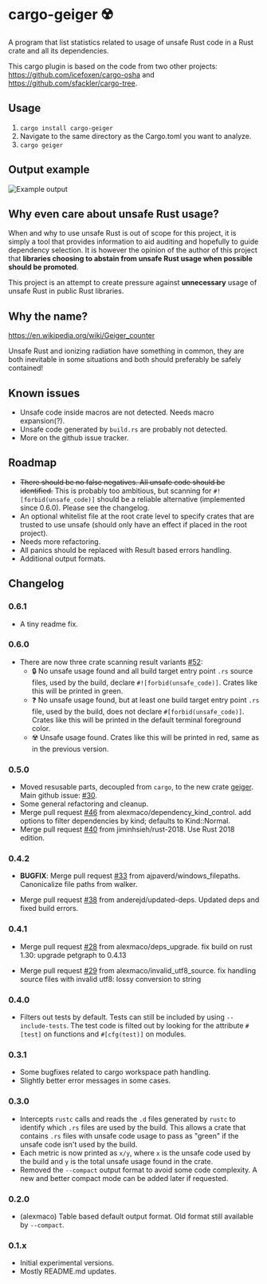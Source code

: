 cargo-geiger ☢️ 
===============

A program that list statistics related to usage of unsafe Rust code in a Rust
crate and all its dependencies.

This cargo plugin is based on the code from two other projects:
<https://github.com/icefoxen/cargo-osha> and
<https://github.com/sfackler/cargo-tree>.


Usage
-----

1. `cargo install cargo-geiger`
2. Navigate to the same directory as the Cargo.toml you want to analyze.
3. `cargo geiger`


Output example
--------------

![Example output](https://user-images.githubusercontent.com/3704611/53132247-845f7080-356f-11e9-9c76-a9498d4a744b.png)


Why even care about unsafe Rust usage?
--------------------------------------

When and why to use unsafe Rust is out of scope for this project, it is simply
a tool that provides information to aid auditing and hopefully to guide
dependency selection. It is however the opinion of the author of this project
that __libraries choosing to abstain from unsafe Rust usage when possible should
be promoted__.

This project is an attempt to create pressure against __unnecessary__ usage of
unsafe Rust in public Rust libraries.


Why the name?
-------------

<https://en.wikipedia.org/wiki/Geiger_counter>

Unsafe Rust and ionizing radiation have something in common, they are both
inevitable in some situations and both should preferably be safely contained!


Known issues
------------

 - Unsafe code inside macros are not detected. Needs macro expansion(?).
 - Unsafe code generated by `build.rs` are probably not detected.
 - More on the github issue tracker.


Roadmap
-------

 - ~~There should be no false negatives. All unsafe code should be
   identified.~~ This is probably too ambitious, but scanning for
   `#![forbid(unsafe_code)]` should be a reliable alternative (implemented since
   0.6.0). Please see the changelog.
 - An optional whitelist file at the root crate level to specify crates that are
   trusted to use unsafe (should only have an effect if placed in the root
   project).
 - Needs more refactoring.
 - All panics should be replaced with Result based errors handling.
 - Additional output formats.


Changelog
---------

### 0.6.1
 - A tiny readme fix.

### 0.6.0
 - There are now three crate scanning result variants [#52]:
   - 🔒 No unsafe usage found and all build target entry point `.rs` source
     files, used by the build, declare `#![forbid(unsafe_code)]`. Crates like
     this will be printed in green.
   - ❓ No unsafe usage found, but at least one build target entry point `.rs`
     file, used by the build, does not declare `#[forbid(unsafe_code)]`.  Crates
     like this will be printed in the default terminal foreground color.
   - ☢️  Unsafe usage found. Crates like this will be printed in red, same as in
     the previous version.

### 0.5.0
 - Moved resusable parts, decoupled from `cargo`, to the new crate
   [geiger][geiger]. Main github issue: [#30].
 - Some general refactoring and cleanup.
 - Merge pull request [#46] from alexmaco/dependency_kind_control. add options
   to filter dependencies by kind; defaults to Kind::Normal.
 - Merge pull request [#40] from jiminhsieh/rust-2018. Use Rust 2018 edition.

### 0.4.2
 - __BUGFIX__: Merge pull request [#33] from ajpaverd/windows_filepaths.
   Canonicalize file paths from walker.

 - Merge pull request [#38] from anderejd/updated-deps. Updated deps and fixed
   build errors.

### 0.4.1
 - Merge pull request [#28] from alexmaco/deps_upgrade. fix build on rust 1.30:
   upgrade petgraph to 0.4.13

 - Merge pull request [#29] from alexmaco/invalid_utf8_source. fix handling
   source files with invalid utf8: lossy conversion to string

### 0.4.0
 - Filters out tests by default. Tests can still be included by using
   `--include-tests`. The test code is filted out by looking for the attribute
   `#[test]` on functions and `#[cfg(test)]` on modules.

### 0.3.1
 - Some bugfixes related to cargo workspace path handling.
 - Slightly better error messages in some cases.

### 0.3.0
 - Intercepts `rustc` calls and reads the `.d` files generated by `rustc` to
   identify which `.rs` files are used by the build. This allows a crate that
   contains `.rs` files with unsafe code usage to pass as "green" if the unsafe
   code isn't used by the build.
 - Each metric is now printed as `x/y`, where `x` is the unsafe code used by the
   build and `y` is the total unsafe usage found in the crate.
 - Removed the `--compact` output format to avoid some code complexity. A new
   and better compact mode can be added later if requested.

### 0.2.0
 - (alexmaco) Table based default output format. Old format still available by
   `--compact`.

### 0.1.x
 - Initial experimental versions.
 - Mostly README.md updates.

[#28]: https://github.com/anderejd/cargo-geiger/issues/28
[#29]: https://github.com/anderejd/cargo-geiger/issues/29
[#30]: https://github.com/anderejd/cargo-geiger/issues/30
[#33]: https://github.com/anderejd/cargo-geiger/issues/33
[#38]: https://github.com/anderejd/cargo-geiger/issues/38
[#40]: https://github.com/anderejd/cargo-geiger/issues/40
[#46]: https://github.com/anderejd/cargo-geiger/issues/46
[#52]: https://github.com/anderejd/cargo-geiger/issues/52
[geiger]: https://crates.io/crates/geiger

